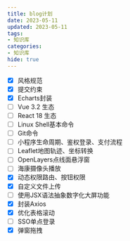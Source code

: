 ```yaml
---
title: blog计划
date: 2023-05-11
updated: 2023-05-11
tags:
- 知识库
categories: 
- 知识库
hide: true
---
```


- [x] 风格规范
- [x] 提交约束
- [x] Echarts封装
- [ ] Vue 3.2 生态
- [ ] React 18 生态
- [ ] Linux Shell基本命令
- [ ] Git命令
- [ ] 小程序生命周期、鉴权登录、支付流程
- [ ] Leaflet地图轨迹、坐标转换
- [ ] OpenLayers点线面悬浮窗
- [ ] 海康摄像头播放
- [x] 动态权限路由、按钮权限
- [x] 自定义文件上传
- [ ] 使用JSX语法抽象数字化大屏功能
- [x] 封装Axios
- [x] 优化表格滚动
- [ ] SSO单点登录
- [x] 弹窗拖拽
